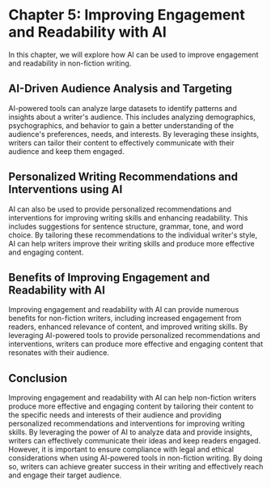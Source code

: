 Chapter 5: Improving Engagement and Readability with AI
=======================================================

In this chapter, we will explore how AI can be used to improve engagement and readability in non-fiction writing.

AI-Driven Audience Analysis and Targeting
-----------------------------------------

AI-powered tools can analyze large datasets to identify patterns and insights about a writer's audience. This includes analyzing demographics, psychographics, and behavior to gain a better understanding of the audience's preferences, needs, and interests. By leveraging these insights, writers can tailor their content to effectively communicate with their audience and keep them engaged.

Personalized Writing Recommendations and Interventions using AI
---------------------------------------------------------------

AI can also be used to provide personalized recommendations and interventions for improving writing skills and enhancing readability. This includes suggestions for sentence structure, grammar, tone, and word choice. By tailoring these recommendations to the individual writer's style, AI can help writers improve their writing skills and produce more effective and engaging content.

Benefits of Improving Engagement and Readability with AI
--------------------------------------------------------

Improving engagement and readability with AI can provide numerous benefits for non-fiction writers, including increased engagement from readers, enhanced relevance of content, and improved writing skills. By leveraging AI-powered tools to provide personalized recommendations and interventions, writers can produce more effective and engaging content that resonates with their audience.

Conclusion
----------

Improving engagement and readability with AI can help non-fiction writers produce more effective and engaging content by tailoring their content to the specific needs and interests of their audience and providing personalized recommendations and interventions for improving writing skills. By leveraging the power of AI to analyze data and provide insights, writers can effectively communicate their ideas and keep readers engaged. However, it is important to ensure compliance with legal and ethical considerations when using AI-powered tools in non-fiction writing. By doing so, writers can achieve greater success in their writing and effectively reach and engage their target audience.
